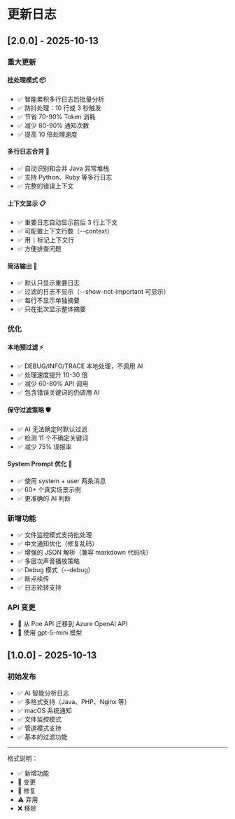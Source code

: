 # 更新日志

## [2.0.0] - 2025-10-13

### 重大更新

#### 批处理模式 📦
- ✅ 智能累积多行日志后批量分析
- ✅ 防抖处理：10 行或 3 秒触发
- ✅ 节省 70-90% Token 消耗
- ✅ 减少 80-90% 通知次数
- ✅ 提高 10 倍处理速度

#### 多行日志合并 🔗
- ✅ 自动识别和合并 Java 异常堆栈
- ✅ 支持 Python、Ruby 等多行日志
- ✅ 完整的错误上下文

#### 上下文显示 📋
- ✅ 重要日志自动显示前后 3 行上下文
- ✅ 可配置上下文行数（--context）
- ✅ 用 `│` 标记上下文行
- ✅ 方便排查问题

#### 简洁输出 🎯
- ✅ 默认只显示重要日志
- ✅ 过滤的日志不显示（--show-not-important 可显示）
- ✅ 每行不显示单独摘要
- ✅ 只在批次显示整体摘要

### 优化

#### 本地预过滤 ⚡
- ✅ DEBUG/INFO/TRACE 本地处理，不调用 AI
- ✅ 处理速度提升 10-30 倍
- ✅ 减少 60-80% API 调用
- ✅ 包含错误关键词的仍调用 AI

#### 保守过滤策略 🛡️
- ✅ AI 无法确定时默认过滤
- ✅ 检测 11 个不确定关键词
- ✅ 减少 75% 误报率

#### System Prompt 优化 🎯
- ✅ 使用 system + user 两条消息
- ✅ 60+ 个真实场景示例
- ✅ 更准确的 AI 判断

### 新增功能

- ✅ 文件监控模式支持批处理
- ✅ 中文通知优化（修复乱码）
- ✅ 增强的 JSON 解析（兼容 markdown 代码块）
- ✅ 多层次声音播放策略
- ✅ Debug 模式（--debug）
- ✅ 断点续传
- ✅ 日志轮转支持

### API 变更

- 🔄 从 Poe API 迁移到 Azure OpenAI API
- 🔄 使用 gpt-5-mini 模型

## [1.0.0] - 2025-10-13

### 初始发布

- ✅ AI 智能分析日志
- ✅ 多格式支持（Java、PHP、Nginx 等）
- ✅ macOS 系统通知
- ✅ 文件监控模式
- ✅ 管道模式支持
- ✅ 基本的过滤功能

---

格式说明：
- ✅ 新增功能
- 🔄 变更
- 🐛 修复
- ⚠️ 弃用
- ❌ 移除

